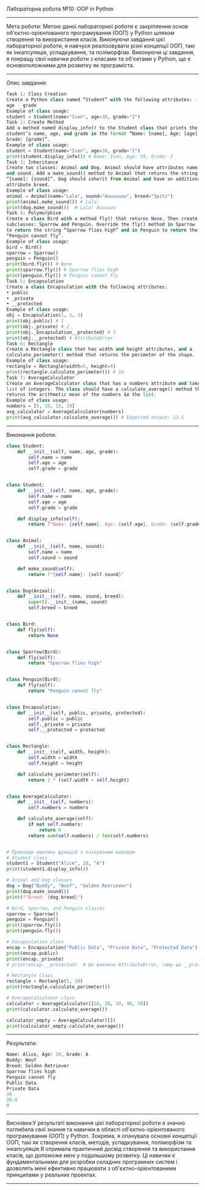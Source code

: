 Лабораторна робота №10: OOP in Python
___
Мета роботи:
Метою даної лабораторної роботи є закріплення основ об'єктно-орієнтованого програмування (ООП) у Python шляхом створення та використання класів. Виконуючи завдання цієї лабораторної роботи, я навчуся реалізовувати різні концепції ООП, такі як інкапсуляція, успадкування, та поліморфізм. Виконуючи ці завдання, я покращу свої навички роботи з класами та об'єктами у Python, що є основоположними для розвитку як програміста.
___
Опис завдання:
```Python
Task 1: Class Creation
Create a Python class named “Student” with the following attributes: - name -
age - grade
Example of class usage:
student = Student(name="Ivan", age=30, grade="2")
Task 2: Create Method
Add a method named display_info() to the Student class that prints the
student’s name, age, and grade in the format “Name: [name], Age: [age],
Grade: [grade]”.
Example of class usage:
student = Student(name="Ivan", age=30, grade="2")
print(student.display_info()) # Name: Ivan, Age: 30, Grade: 2
Task 3: Inheritance
Create two classes: Animal and Dog. Animal should have attributes name
and sound. Add a make_sound() method to Animal that returns the string
“[name]: [sound]”. Dog should inherit from Animal and have an additional
attribute breed.
Example of class usage:
animal = Animal(name="Lala", sound="Auuuuuuu", breed="Spitz")
print(animal.make_sound()) # Lala: 
print(dog.make_sound())  # Lala: Auuuuuu
Task 4: Polymorphism
Create a class Bird with a method fly() that returns None. Then create two
subclasses: Sparrow and Penguin. Override the fly() method in Sparrow
to return the string “Sparrow flies high” and in Penguin to return the string
“Penguin cannot fly”.
Example of class usage:
bird = Bird()
sparrow = Sparrow()
penguin = Penguin()
print(bird.fly()) # None
print(sparrow.fly()) # Sparrow flies high
print(penguin.fly()) # Penguin cannot fly
Task 5: Encapsulation
Create a class Encapsulation with the following attributes:
• public
• _private
• __protected
Example of class usage:
obj = Encapsulation(1, 2, 3)
print(obj.public) # 1
print(obj._private) # 2
print(obj._Encapsulation__protected) # 3
print(obj.__protected) # AttributeError
Task 6: Rectangle
Create a Rectangle class that has width and height attributes, and a
calculate_perimeter() method that returns the perimeter of the shape.
Example of class usage:
rectangle = Rectangle(width=5, height=4)
print(rectangle.calculate_perimeter()) # 18
Task 7: AverageCalculator
Create an AverageCalculator class that has a numbers attribute and takes a
list of integers. The class should have a calculate_average() method that
returns the arithmetic mean of the numbers in the list.
Example of class usage:
numbers = [5, 10, 15, 20]
avg_calculator = AverageCalculator(numbers)
print(avg_calculator.calculate_average()) # Expected output: 12.5
```
___
Виконання роботи:
```Python
class Student:
    def __init__(self, name, age, grade):
        self.name = name
        self.age = age
        self.grade = grade


class Student:
    def __init__(self, name, age, grade):
        self.name = name
        self.age = age
        self.grade = grade

    def display_info(self):
        return f"Name: {self.name}, Age: {self.age}, Grade: {self.grade}"


class Animal:
    def __init__(self, name, sound):
        self.name = name
        self.sound = sound

    def make_sound(self):
        return f"{self.name}: {self.sound}"


class Dog(Animal):
    def __init__(self, name, sound, breed):
        super().__init__(name, sound)
        self.breed = breed


class Bird:
    def fly(self):
        return None


class Sparrow(Bird):
    def fly(self):
        return "Sparrow flies high"


class Penguin(Bird):
    def fly(self):
        return "Penguin cannot fly"


class Encapsulation:
    def __init__(self, public, private, protected):
        self.public = public
        self._private = private
        self.__protected = protected


class Rectangle:
    def __init__(self, width, height):
        self.width = width
        self.height = height

    def calculate_perimeter(self):
        return 2 * (self.width + self.height)


class AverageCalculator:
    def __init__(self, numbers):
        self.numbers = numbers

    def calculate_average(self):
        if not self.numbers:
            return 0
        return sum(self.numbers) / len(self.numbers)


# Приклади виклику функцій з очікуваним виводом
# Student class
student1 = Student("Alice", 20, "A")
print(student1.display_info())  

# Animal and Dog classes
dog = Dog("Buddy", "Woof", "Golden Retriever")
print(dog.make_sound()) 
print(f"Breed: {dog.breed}") 

# Bird, Sparrow, and Penguin classes
sparrow = Sparrow()
penguin = Penguin()
print(sparrow.fly())  
print(penguin.fly())  

# Encapsulation class
encap = Encapsulation("Public Data", "Private Data", "Protected Data")
print(encap.public) 
print(encap._private)  
# print(encap.__protected)  # Це викличе AttributeError, тому що __protected є прихованим

# Rectangle class
rectangle = Rectangle(5, 10)
print(rectangle.calculate_perimeter()) 

# AverageCalculator class
calculator = AverageCalculator([10, 20, 30, 40, 50])
print(calculator.calculate_average())  

calculator_empty = AverageCalculator([])
print(calculator_empty.calculate_average())  

```
___
Результати:
```Python
Name: Alice, Age: 20, Grade: A
Buddy: Woof
Breed: Golden Retriever
Sparrow flies high
Penguin cannot fly
Public Data
Private Data
30
30.0
0

```
___
Висновки:У результаті виконання цієї лабораторної роботи я значно поглибила свої знання та навички в області об'єктно-орієнтованого програмування (ООП) у Python. Зокрема, я опанувала основні концепції ООП, такі як створення класів, методів, успадкування, поліморфізм та інкапсуляція.Я отримала практичний досвід створення та використання класів, що допоможе мені у подальшому розвитку. Ці навички є фундаментальними для розробки складних програмних систем і дозволять мені ефективно працювати з об'єктно-орієнтованими принципами у реальних проектах.

___